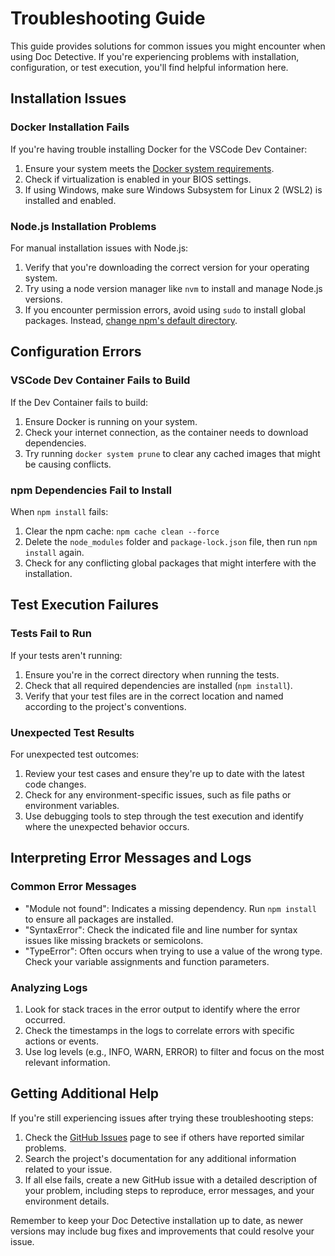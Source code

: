 # Troubleshooting Guide

This guide provides solutions for common issues you might encounter when using Doc Detective. If you're experiencing problems with installation, configuration, or test execution, you'll find helpful information here.

## Installation Issues

### Docker Installation Fails

If you're having trouble installing Docker for the VSCode Dev Container:

1. Ensure your system meets the [Docker system requirements](https://docs.docker.com/get-docker/).
2. Check if virtualization is enabled in your BIOS settings.
3. If using Windows, make sure Windows Subsystem for Linux 2 (WSL2) is installed and enabled.

### Node.js Installation Problems

For manual installation issues with Node.js:

1. Verify that you're downloading the correct version for your operating system.
2. Try using a node version manager like `nvm` to install and manage Node.js versions.
3. If you encounter permission errors, avoid using `sudo` to install global packages. Instead, [change npm's default directory](https://docs.npmjs.com/resolving-eacces-permissions-errors-when-installing-packages-globally).

## Configuration Errors

### VSCode Dev Container Fails to Build

If the Dev Container fails to build:

1. Ensure Docker is running on your system.
2. Check your internet connection, as the container needs to download dependencies.
3. Try running `docker system prune` to clear any cached images that might be causing conflicts.

### npm Dependencies Fail to Install

When `npm install` fails:

1. Clear the npm cache: `npm cache clean --force`
2. Delete the `node_modules` folder and `package-lock.json` file, then run `npm install` again.
3. Check for any conflicting global packages that might interfere with the installation.

## Test Execution Failures

### Tests Fail to Run

If your tests aren't running:

1. Ensure you're in the correct directory when running the tests.
2. Check that all required dependencies are installed (`npm install`).
3. Verify that your test files are in the correct location and named according to the project's conventions.

### Unexpected Test Results

For unexpected test outcomes:

1. Review your test cases and ensure they're up to date with the latest code changes.
2. Check for any environment-specific issues, such as file paths or environment variables.
3. Use debugging tools to step through the test execution and identify where the unexpected behavior occurs.

## Interpreting Error Messages and Logs

### Common Error Messages

- "Module not found": Indicates a missing dependency. Run `npm install` to ensure all packages are installed.
- "SyntaxError": Check the indicated file and line number for syntax issues like missing brackets or semicolons.
- "TypeError": Often occurs when trying to use a value of the wrong type. Check your variable assignments and function parameters.

### Analyzing Logs

1. Look for stack traces in the error output to identify where the error occurred.
2. Check the timestamps in the logs to correlate errors with specific actions or events.
3. Use log levels (e.g., INFO, WARN, ERROR) to filter and focus on the most relevant information.

## Getting Additional Help

If you're still experiencing issues after trying these troubleshooting steps:

1. Check the [GitHub Issues](https://github.com/your-repo/doc-detective/issues) page to see if others have reported similar problems.
2. Search the project's documentation for any additional information related to your issue.
3. If all else fails, create a new GitHub issue with a detailed description of your problem, including steps to reproduce, error messages, and your environment details.

Remember to keep your Doc Detective installation up to date, as newer versions may include bug fixes and improvements that could resolve your issue.